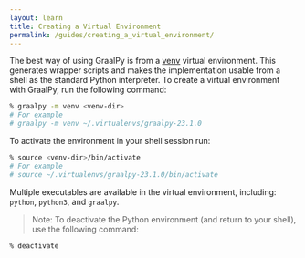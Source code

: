 ```yaml
---
layout: learn
title: Creating a Virtual Environment
permalink: /guides/creating_a_virtual_environment/
---
```

The best way of using GraalPy is from a [venv](https://docs.python.org/3/library/venv.html) virtual environment.
This generates wrapper scripts and makes the implementation usable from a shell as the standard Python interpreter. 
To create a virtual environment with GraalPy, run the following command:


```bash
% graalpy -m venv <venv-dir>
# For example
# graalpy -m venv ~/.virtualenvs/graalpy-23.1.0
```

To activate the environment in your shell session run:

```bash
% source <venv-dir>/bin/activate
# For example
# source ~/.virtualenvs/graalpy-23.1.0/bin/activate
```

Multiple executables are available in the virtual environment, including: `python`, `python3`, and `graalpy`.

>Note: To deactivate the Python environment (and return to your shell), use the following command:
  ```bash
  % deactivate
  ```
